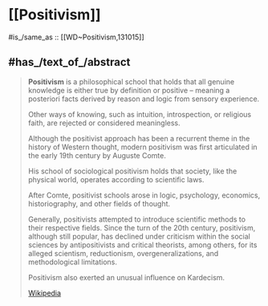 
# [[Positivism]] 

#is_/same_as :: [[WD~Positivism,131015]] 

## #has_/text_of_/abstract 

> **Positivism** is a philosophical school that holds that all genuine knowledge is either true by definition 
> or positive – meaning a posteriori facts derived by reason and logic from sensory experience. 
> 
> Other ways of knowing, such as intuition, introspection, or religious faith, 
> are rejected or considered meaningless.
>
> Although the positivist approach has been a recurrent theme in the history of Western thought, 
> modern positivism was first articulated in the early 19th century by Auguste Comte. 
> 
> His school of sociological positivism holds that society, like the physical world, 
> operates according to scientific laws. 
> 
> After Comte, positivist schools arose in logic, psychology, economics, historiography, and other fields of thought. 
> 
> Generally, positivists attempted to introduce scientific methods to their respective fields. 
> Since the turn of the 20th century, positivism, although still popular, 
> has declined under criticism within the social sciences by antipositivists and critical theorists, 
> among others, for its alleged scientism, reductionism, overgeneralizations, and methodological limitations. 
> 
> Positivism also exerted an unusual influence on Kardecism.
>
> [Wikipedia](https://en.wikipedia.org/wiki/Positivism) 

